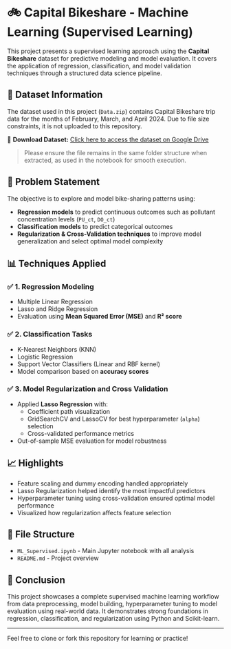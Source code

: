 # 🚲 Capital Bikeshare - Machine Learning (Supervised Learning)

This project presents a supervised learning approach using the **Capital Bikeshare** dataset for predictive modeling and model evaluation. It covers the application of regression, classification, and model validation techniques through a structured data science pipeline.

## 📁 Dataset Information

The dataset used in this project (`Data.zip`) contains Capital Bikeshare trip data for the months of February, March, and April 2024. Due to file size constraints, it is not uploaded to this repository.


🔗 **Download Dataset:** [Click here to access the dataset on Google Drive]((https://drive.google.com/drive/u/2/folders/174NY1K1BwPbKH00253POWrBfH2U-k1M6))

> Please ensure the file remains in the same folder structure when extracted, as used in the notebook for smooth execution.

## 🧠 Problem Statement
The objective is to explore and model bike-sharing patterns using:
- **Regression models** to predict continuous outcomes such as pollutant concentration levels (`PU_ct`, `DO_ct`)
- **Classification models** to predict categorical outcomes
- **Regularization & Cross-Validation techniques** to improve model generalization and select optimal model complexity

## 📊 Techniques Applied

### ✅ 1. Regression Modeling
- Multiple Linear Regression
- Lasso and Ridge Regression
- Evaluation using **Mean Squared Error (MSE)** and **R² score**

### ✅ 2. Classification Tasks
- K-Nearest Neighbors (KNN)
- Logistic Regression
- Support Vector Classifiers (Linear and RBF kernel)
- Model comparison based on **accuracy scores**

### ✅ 3. Model Regularization and Cross Validation
- Applied **Lasso Regression** with:
  - Coefficient path visualization
  - GridSearchCV and LassoCV for best hyperparameter (`alpha`) selection
  - Cross-validated performance metrics
- Out-of-sample MSE evaluation for model robustness

## 📈 Highlights
- Feature scaling and dummy encoding handled appropriately
- Lasso Regularization helped identify the most impactful predictors
- Hyperparameter tuning using cross-validation ensured optimal model performance
- Visualized how regularization affects feature selection

## 📁 File Structure
- `ML_Supervised.ipynb` - Main Jupyter notebook with all analysis
- `README.md` - Project overview

## 📌 Conclusion
This project showcases a complete supervised machine learning workflow from data preprocessing, model building, hyperparameter tuning to model evaluation using real-world data. It demonstrates strong foundations in regression, classification, and regularization using Python and Scikit-learn.

---

Feel free to clone or fork this repository for learning or practice!

